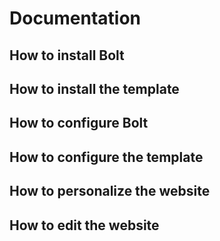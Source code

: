 # Documentation

## How to install Bolt

## How to install the template

## How to configure Bolt

## How to configure the template

## How to personalize the website

## How to edit the website
